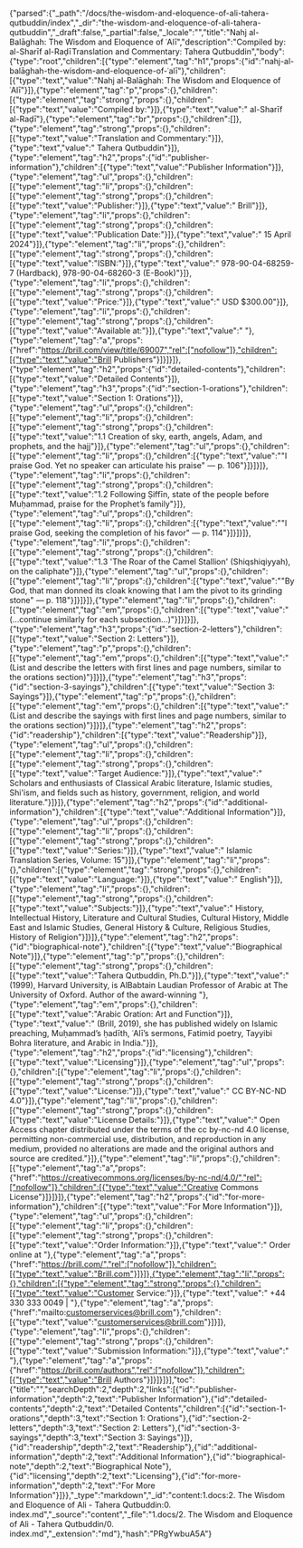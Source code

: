 {"parsed":{"_path":"/docs/the-wisdom-and-eloquence-of-ali-tahera-qutbuddin/index","_dir":"the-wisdom-and-eloquence-of-ali-tahera-qutbuddin","_draft":false,"_partial":false,"_locale":"","title":"Nahj al-Balāghah: The Wisdom and Eloquence of ʿAlī","description":"Compiled by: al-Sharīf al-RaḍīTranslation and Commentary: Tahera Qutbuddin","body":{"type":"root","children":[{"type":"element","tag":"h1","props":{"id":"nahj-al-balāghah-the-wisdom-and-eloquence-of-ʿalī"},"children":[{"type":"text","value":"Nahj al-Balāghah: The Wisdom and Eloquence of ʿAlī"}]},{"type":"element","tag":"p","props":{},"children":[{"type":"element","tag":"strong","props":{},"children":[{"type":"text","value":"Compiled by:"}]},{"type":"text","value":" al-Sharīf al-Raḍī"},{"type":"element","tag":"br","props":{},"children":[]},{"type":"element","tag":"strong","props":{},"children":[{"type":"text","value":"Translation and Commentary:"}]},{"type":"text","value":" Tahera Qutbuddin"}]},{"type":"element","tag":"h2","props":{"id":"publisher-information"},"children":[{"type":"text","value":"Publisher Information"}]},{"type":"element","tag":"ul","props":{},"children":[{"type":"element","tag":"li","props":{},"children":[{"type":"element","tag":"strong","props":{},"children":[{"type":"text","value":"Publisher:"}]},{"type":"text","value":" Brill"}]},{"type":"element","tag":"li","props":{},"children":[{"type":"element","tag":"strong","props":{},"children":[{"type":"text","value":"Publication Date:"}]},{"type":"text","value":" 15 April 2024"}]},{"type":"element","tag":"li","props":{},"children":[{"type":"element","tag":"strong","props":{},"children":[{"type":"text","value":"ISBN:"}]},{"type":"text","value":" 978-90-04-68259-7 (Hardback), 978-90-04-68260-3 (E-Book)"}]},{"type":"element","tag":"li","props":{},"children":[{"type":"element","tag":"strong","props":{},"children":[{"type":"text","value":"Price:"}]},{"type":"text","value":" USD $300.00"}]},{"type":"element","tag":"li","props":{},"children":[{"type":"element","tag":"strong","props":{},"children":[{"type":"text","value":"Available at:"}]},{"type":"text","value":" "},{"type":"element","tag":"a","props":{"href":"https://brill.com/view/title/69007","rel":["nofollow"]},"children":[{"type":"text","value":"Brill Publishers"}]}]}]},{"type":"element","tag":"h2","props":{"id":"detailed-contents"},"children":[{"type":"text","value":"Detailed Contents"}]},{"type":"element","tag":"h3","props":{"id":"section-1-orations"},"children":[{"type":"text","value":"Section 1: Orations"}]},{"type":"element","tag":"ul","props":{},"children":[{"type":"element","tag":"li","props":{},"children":[{"type":"element","tag":"strong","props":{},"children":[{"type":"text","value":"1.1 Creation of sky, earth, angels, Adam, and prophets, and the hajj"}]},{"type":"element","tag":"ul","props":{},"children":[{"type":"element","tag":"li","props":{},"children":[{"type":"text","value":"\"I praise God. Yet no speaker can articulate his praise\" — p. 106"}]}]}]},{"type":"element","tag":"li","props":{},"children":[{"type":"element","tag":"strong","props":{},"children":[{"type":"text","value":"1.2 Following Ṣiffīn, state of the people before Muḥammad, praise for the Prophet’s family"}]},{"type":"element","tag":"ul","props":{},"children":[{"type":"element","tag":"li","props":{},"children":[{"type":"text","value":"\"I praise God, seeking the completion of his favor\" — p. 114"}]}]}]},{"type":"element","tag":"li","props":{},"children":[{"type":"element","tag":"strong","props":{},"children":[{"type":"text","value":"1.3 'The Roar of the Camel Stallion' (Shiqshiqiyyah), on the caliphate"}]},{"type":"element","tag":"ul","props":{},"children":[{"type":"element","tag":"li","props":{},"children":[{"type":"text","value":"\"By God, that man donned its cloak knowing that I am the pivot to its grinding stone\" — p. 118"}]}]}]},{"type":"element","tag":"li","props":{},"children":[{"type":"element","tag":"em","props":{},"children":[{"type":"text","value":"(...continue similarly for each subsection...)"}]}]}]},{"type":"element","tag":"h3","props":{"id":"section-2-letters"},"children":[{"type":"text","value":"Section 2: Letters"}]},{"type":"element","tag":"p","props":{},"children":[{"type":"element","tag":"em","props":{},"children":[{"type":"text","value":"(List and describe the letters with first lines and page numbers, similar to the orations section)"}]}]},{"type":"element","tag":"h3","props":{"id":"section-3-sayings"},"children":[{"type":"text","value":"Section 3: Sayings"}]},{"type":"element","tag":"p","props":{},"children":[{"type":"element","tag":"em","props":{},"children":[{"type":"text","value":"(List and describe the sayings with first lines and page numbers, similar to the orations section)"}]}]},{"type":"element","tag":"h2","props":{"id":"readership"},"children":[{"type":"text","value":"Readership"}]},{"type":"element","tag":"ul","props":{},"children":[{"type":"element","tag":"li","props":{},"children":[{"type":"element","tag":"strong","props":{},"children":[{"type":"text","value":"Target Audience:"}]},{"type":"text","value":" Scholars and enthusiasts of Classical Arabic literature, Islamic studies, Shi'ism, and fields such as history, government, religion, and world literature."}]}]},{"type":"element","tag":"h2","props":{"id":"additional-information"},"children":[{"type":"text","value":"Additional Information"}]},{"type":"element","tag":"ul","props":{},"children":[{"type":"element","tag":"li","props":{},"children":[{"type":"element","tag":"strong","props":{},"children":[{"type":"text","value":"Series:"}]},{"type":"text","value":" Islamic Translation Series, Volume: 15"}]},{"type":"element","tag":"li","props":{},"children":[{"type":"element","tag":"strong","props":{},"children":[{"type":"text","value":"Language:"}]},{"type":"text","value":" English"}]},{"type":"element","tag":"li","props":{},"children":[{"type":"element","tag":"strong","props":{},"children":[{"type":"text","value":"Subjects:"}]},{"type":"text","value":" History, Intellectual History, Literature and Cultural Studies, Cultural History, Middle East and Islamic Studies, General History & Culture, Religious Studies, History of Religion"}]}]},{"type":"element","tag":"h2","props":{"id":"biographical-note"},"children":[{"type":"text","value":"Biographical Note"}]},{"type":"element","tag":"p","props":{},"children":[{"type":"element","tag":"strong","props":{},"children":[{"type":"text","value":"Tahera Qutbuddin, Ph.D."}]},{"type":"text","value":" (1999), Harvard University, is AlBabtain Laudian Professor of Arabic at The University of Oxford. Author of the award-winning "},{"type":"element","tag":"em","props":{},"children":[{"type":"text","value":"Arabic Oration: Art and Function"}]},{"type":"text","value":" (Brill, 2019), she has published widely on Islamic preaching, Muḥammad’s ḥadīth, ʿAlī’s sermons, Fatimid poetry, Tayyibi Bohra literature, and Arabic in India."}]},{"type":"element","tag":"h2","props":{"id":"licensing"},"children":[{"type":"text","value":"Licensing"}]},{"type":"element","tag":"ul","props":{},"children":[{"type":"element","tag":"li","props":{},"children":[{"type":"element","tag":"strong","props":{},"children":[{"type":"text","value":"License:"}]},{"type":"text","value":" CC BY-NC-ND 4.0"}]},{"type":"element","tag":"li","props":{},"children":[{"type":"element","tag":"strong","props":{},"children":[{"type":"text","value":"License Details:"}]},{"type":"text","value":" Open Access chapter distributed under the terms of the cc by-nc-nd 4.0 license, permitting non-commercial use, distribution, and reproduction in any medium, provided no alterations are made and the original authors and source are credited."}]},{"type":"element","tag":"li","props":{},"children":[{"type":"element","tag":"a","props":{"href":"https://creativecommons.org/licenses/by-nc-nd/4.0/","rel":["nofollow"]},"children":[{"type":"text","value":"Creative Commons License"}]}]}]},{"type":"element","tag":"h2","props":{"id":"for-more-information"},"children":[{"type":"text","value":"For More Information"}]},{"type":"element","tag":"ul","props":{},"children":[{"type":"element","tag":"li","props":{},"children":[{"type":"element","tag":"strong","props":{},"children":[{"type":"text","value":"Order Information:"}]},{"type":"text","value":" Order online at "},{"type":"element","tag":"a","props":{"href":"https://brill.com/","rel":["nofollow"]},"children":[{"type":"text","value":"Brill.com"}]}]},{"type":"element","tag":"li","props":{},"children":[{"type":"element","tag":"strong","props":{},"children":[{"type":"text","value":"Customer Service:"}]},{"type":"text","value":" +44 330 333 0049 | "},{"type":"element","tag":"a","props":{"href":"mailto:customerservices@brill.com"},"children":[{"type":"text","value":"customerservices@brill.com"}]}]},{"type":"element","tag":"li","props":{},"children":[{"type":"element","tag":"strong","props":{},"children":[{"type":"text","value":"Submission Information:"}]},{"type":"text","value":" "},{"type":"element","tag":"a","props":{"href":"https://brill.com/authors","rel":["nofollow"]},"children":[{"type":"text","value":"Brill Authors"}]}]}]}],"toc":{"title":"","searchDepth":2,"depth":2,"links":[{"id":"publisher-information","depth":2,"text":"Publisher Information"},{"id":"detailed-contents","depth":2,"text":"Detailed Contents","children":[{"id":"section-1-orations","depth":3,"text":"Section 1: Orations"},{"id":"section-2-letters","depth":3,"text":"Section 2: Letters"},{"id":"section-3-sayings","depth":3,"text":"Section 3: Sayings"}]},{"id":"readership","depth":2,"text":"Readership"},{"id":"additional-information","depth":2,"text":"Additional Information"},{"id":"biographical-note","depth":2,"text":"Biographical Note"},{"id":"licensing","depth":2,"text":"Licensing"},{"id":"for-more-information","depth":2,"text":"For More Information"}]}},"_type":"markdown","_id":"content:1.docs:2. The Wisdom and Eloquence of Ali - Tahera Qutbuddin:0. index.md","_source":"content","_file":"1.docs/2. The Wisdom and Eloquence of Ali - Tahera Qutbuddin/0. index.md","_extension":"md"},"hash":"PRgYwbuA5A"}